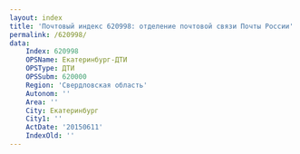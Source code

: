 ```yaml
---
layout: index
title: 'Почтовый индекс 620998: отделение почтовой связи Почты России'
permalink: /620998/
data:
    Index: 620998
    OPSName: Екатеринбург-ДТИ
    OPSType: ДТИ
    OPSSubm: 620000
    Region: 'Свердловская область'
    Autonom: ''
    Area: ''
    City: Екатеринбург
    City1: ''
    ActDate: '20150611'
    IndexOld: ''
---
```

